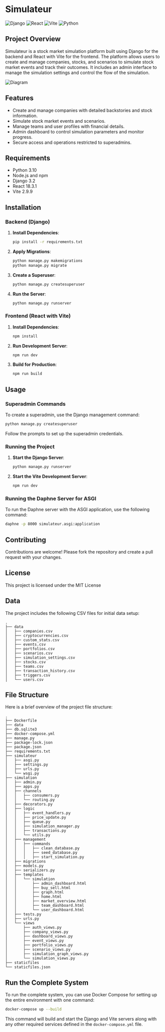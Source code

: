 # Simulateur

![Django](https://img.shields.io/badge/Django-3.2-blue)
![React](https://img.shields.io/badge/React-18.3.1-blue)
![Vite](https://img.shields.io/badge/Vite-2.9.9-blue)
![Python](https://img.shields.io/badge/Python-3.10-blue)

## Project Overview

Simulateur is a stock market simulation platform built using Django for the backend and React with Vite for the frontend. The platform allows users to create and manage companies, stocks, and scenarios to simulate stock market events and track their outcomes. It includes an admin interface to manage the simulation settings and control the flow of the simulation.

![Diagram](https://www.plantuml.com/plantuml/dpng/bLLDRzim3BtxLmWvDIjQT5UVMcGhLWpR2YGx6uhCf4BqOL1KqspOVvzanusSA3LooOVvI3wIZ_Iz8uxajIhSHfg68zTCAExS0n7AfITu4jRCvHzWTqNHMjZCweQR7VjRN1kkeMIp5uwF4bHTN2-vs3Yok2lP0jve_rJpjye54BYIFHc2DVJu1gM0AjYbzhfaZyhotaaQIPAhgeKCJS8ZWg6SAJ2aoZSr9wXBzYLyBQI6plYlhs1ELcmYVz6L4a9O1Basts5tjIzlMbnV5ZxWEKR6NQcfNvT80K5lIxgGy9hXhY7RLIVo3RwOKxx1QTO5S7rcc8gRusnBYsYtK5VQ6jWDRHhq4Z0C-KTeuCB6pzPozTi1FgDTIGNJG-BaQSplmz-I_JAmiE7Zu3WzmuG2xy7aOY7J3CDCpLzVmL2sw1gSGDcGj6QWOHbK8MZ806AKYdRDC0IXNAy1gpYHinfSTA2BEFI1psPyvSf3lk9v483YCUGSYAHPkvWwRcRi-ybYHaEt7H9EZ2HrIEO8ccFBIdb1larJ8QTpN0GOZj9UL7p-jDHojPB2AzfL2bv13KDvRAcSsxTdYxIogYDYjoQllrwY5jbUOIxUZupCsxiIx2BTOmaPv73Jfwaik75SHDRVP5jkvDRqH0TwVwSVKWPVeA4c3f5E1SErzIPLS_wqVAJWK1DkW7x2jbKIILB37C8Q0aE3SJL-gQHxWJgp7BabIz8zr5gQMOY9LiM4xbtGWwQSwZnqny0sCuH30TFzBcT0xQMOlgzO1h7eBEqG-tVZvFE4tTomoTtjxMJ_kYbPK9WhKaKbgF0hYYkWkYFAxAherwG59F7w92MJHYXVWyj1qzJZm8JMEBpdEexhxkmuyFZLD-xH7z0Kckbj-4hMl6Glt1MH_4Vs_lzuDpF8V3dZBhdDBnc2i5Yx8XL_GZrtrKicEjpGwoXTkhr1SzpmDMGSCgCSntvAXzF3xy7KNgl_)

## Features

- Create and manage companies with detailed backstories and stock information.
- Simulate stock market events and scenarios.
- Manage teams and user profiles with financial details.
- Admin dashboard to control simulation parameters and monitor progress.
- Secure access and operations restricted to superadmins.

## Requirements

- Python 3.10
- Node.js and npm
- Django 3.2
- React 18.3.1
- Vite 2.9.9

## Installation

### Backend (Django)

1. **Install Dependencies**:

    ```bash
    pip install -r requirements.txt
    ```

2. **Apply Migrations**:

    ```bash
    python manage.py makemigrations
    python manage.py migrate
    ```

3. **Create a Superuser**:

    ```bash
    python manage.py createsuperuser
    ```

4. **Run the Server**:

    ```bash
    python manage.py runserver
    ```

### Frontend (React with Vite)

1. **Install Dependencies**:

    ```bash
    npm install
    ```

2. **Run Development Server**:

    ```bash
    npm run dev
    ```

3. **Build for Production**:

    ```bash
    npm run build
    ```

## Usage

### Superadmin Commands

To create a superadmin, use the Django management command:

```bash
python manage.py createsuperuser
```

Follow the prompts to set up the superadmin credentials.

### Running the Project

1. **Start the Django Server**:

    ```bash
    python manage.py runserver
    ```

2. **Start the Vite Development Server**:

    ```bash
    npm run dev
    ```

### Running the Daphne Server for ASGI

To run the Daphne server with the ASGI application, use the following command:

```bash
daphne -p 8000 simulateur.asgi:application
```

## Contributing

Contributions are welcome! Please fork the repository and create a pull request with your changes.

## License

This project is licensed under the MIT License

## Data

The project includes the following CSV files for initial data setup:

```plaintext
.
├── data
│   ├── companies.csv
│   ├── cryptocurrencies.csv
│   ├── custom_stats.csv
│   ├── events.csv
│   ├── portfolios.csv
│   ├── scenarios.csv
│   ├── simulation_settings.csv
│   ├── stocks.csv
│   ├── teams.csv
│   ├── transaction_history.csv
│   ├── triggers.csv
│   └── users.csv
```

## File Structure

Here is a brief overview of the project file structure:

```plaintext
.
├── Dockerfile
├── data
├── db.sqlite3
├── docker-compose.yml
├── manage.py
├── package-lock.json
├── package.json
├── requirements.txt
├── simulateur
│   ├── asgi.py
│   ├── settings.py
│   ├── urls.py
│   └── wsgi.py
├── simulation
│   ├── admin.py
│   ├── apps.py
│   ├── channels
│   │   ├── consumers.py
│   │   └── routing.py
│   ├── decorators.py
│   ├── logic
│   │   ├── event_handlers.py
│   │   ├── price_update.py
│   │   ├── queue.py
│   │   ├── simulation_manager.py
│   │   ├── transactions.py
│   │   └── utils.py
│   ├── management
│   │   ├── commands
│   │   │   ├── clean_database.py
│   │   │   ├── seed_database.py
│   │   │   ├── start_simulation.py
│   ├── migrations
│   ├── models.py
│   ├── serializers.py
│   ├── templates
│   │   └── simulation
│   │       ├── admin_dashboard.html
│   │       ├── buy_sell.html
│   │       ├── graph.html
│   │       ├── home.html
│   │       ├── market_overview.html
│   │       ├── team_dashboard.html
│   │       └── user_dashboard.html
│   ├── tests.py
│   ├── urls.py
│   └── views
│       ├── auth_views.py
│       ├── company_views.py
│       ├── dashboard_views.py
│       ├── event_views.py
│       ├── portfolio_views.py
│       ├── scenario_views.py
│       ├── simulation_graph_views.py
│       └── simulation_views.py
├── staticfiles
└── staticfiles.json
```

## Run the Complete System

To run the complete system, you can use Docker Compose for setting up the entire environment with one command:

```bash
docker-compose up --build
```

This command will build and start the Django and Vite servers along with any other required services defined in the `docker-compose.yml` file.